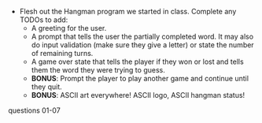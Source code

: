 * Flesh out the Hangman program we started in class.
  Complete any TODOs to add:
    * A greeting for the user.
    * A prompt that tells the user the partially completed word.
      It may also do input validation (make sure they give a letter)
      or state the number of remaining turns.
    * A game over state that tells the player if they won or lost
      and tells them the word they were trying to guess.
    * **BONUS**: Prompt the player to play another game and continue until they quit.
    * **BONUS**: ASCII art everywhere! ASCII logo, ASCII hangman status!

questions 01-07